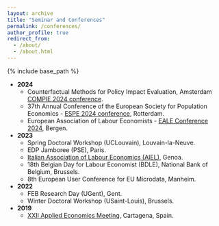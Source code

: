 ```yaml
---
layout: archive
title: "Seminar and Conferences"
permalink: /conferences/
author_profile: true
redirect_from:
  - /about/
  - /about.html
---
```

{% include base_path %}

  * <strong> 2024 </strong>
    * Counterfactual Methods for Policy Impact Evaluation, Amsterdam [COMPIE 2024 conference](https://editorialexpress.com/conference/COMPIE2024/program/COMPIE2024.html).
    * 37th Annual Conference of the European Society for Population Economics - [ESPE 2024 conference](https://espe2024rotterdam.github.io/espewebsite/Program%20Detailed%20(Parallel%20Sessions).pdf), Rotterdam.
    * European Association of Labour Economists - [EALE Conference 2024](https://www.eventure-online.com/eventure/login.form?Uaf8ff51d-3d50-43b9-aee4-9c4fd61f2ee8), Bergen.
  * <strong> 2023 </strong>
    * Spring Doctoral Workshop (UCLouvain), Louvain-la-Neuve.
    * EDP Jamboree (PSE), Paris.
    * [Italian Association of Labour Economics (AIEL)](https://www.aiel.it/Files/Administrator/Events/Documents/event638297718232459376.pdf), Genoa.
    * 18th Belgian Day for Labour Economist (BDLE), National Bank of Belgium, Brussels.
    * 8th European User Conference for EU Microdata, Manheim.
  * <strong> 2022 </strong>
    * FEB Research Day (UGent), Gent.
    * Winter Doctoral Workshop (USaint-Louis), Brussels.
  * <strong> 2019 </strong>
    * [XXII Applied Economics Meeting](https://alde.es/wp-content/uploads/2019/05/Academic-programme-EEA-2019-definitive-version.pdf), Cartagena, Spain.
